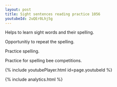 ```yaml
---
layout: post
title: Sight sentences reading practice 1056
youtubeId: 2uQEr0Lhj5g
---
```

 
 
Helps to learn sight words and their spelling.

Opportunitiy to repeat the spelling. 

Practice spelling. 
 
Practice for spelling bee competitions. 
 
{% include youtubePlayer.html id=page.youtubeId %}
 
 
{% include analytics.html %}